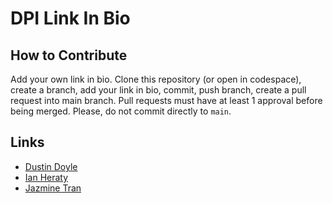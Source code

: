 # DPI Link In Bio

## How to Contribute
Add your own link in bio. Clone this repository (or open in codespace), create a branch, add your link in bio, commit, push branch, create a pull request into main branch. Pull requests must have at least 1 approval before being merged. Please, do not commit directly to `main`. 


## Links
- [Dustin Doyle](https://dantexkilljoy.github.io)
- [Ian Heraty](https://heratyian.github.io/)
- [Jazmine Tran](https://jptran0.github.io/)